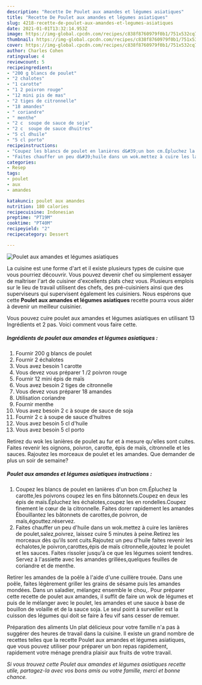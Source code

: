 ```yaml
---
description: "Recette De Poulet aux amandes et légumes asiatiques"
title: "Recette De Poulet aux amandes et légumes asiatiques"
slug: 4218-recette-de-poulet-aux-amandes-et-legumes-asiatiques
date: 2021-01-01T13:32:14.953Z
image: https://img-global.cpcdn.com/recipes/c838f8760979f0b1/751x532cq70/poulet-aux-amandes-et-legumes-asiatiques-photo-principale-de-la-recette.jpg
thumbnail: https://img-global.cpcdn.com/recipes/c838f8760979f0b1/751x532cq70/poulet-aux-amandes-et-legumes-asiatiques-photo-principale-de-la-recette.jpg
cover: https://img-global.cpcdn.com/recipes/c838f8760979f0b1/751x532cq70/poulet-aux-amandes-et-legumes-asiatiques-photo-principale-de-la-recette.jpg
author: Charles Cohen
ratingvalue: 4
reviewcount: 5
recipeingredient:
- "200 g blancs de poulet"
- "2 chalotes"
- "1 carotte"
- "1 2 poivron rouge"
- "12 mini pis de mas"
- "2 tiges de citronnelle"
- "18 amandes"
- " coriandre"
- " menthe"
- "2 c  soupe de sauce de soja"
- "2 c  soupe de sauce dhuitres"
- "5 cl dhuile"
- "5 cl porto"
recipeinstructions:
- "Coupez les blancs de poulet en lanières d&#39;un bon cm.Épluchez la carotte,les poivrons coupez les en fins bâtonnets.Coupez en deux les épis de maïs.Épluchez les échalotes,coupez les en rondelles.Coupez finement le cœur de la citronnelle. Faites dorer rapidement les amandes Ébouillantez les bâtonnets de carottes,de poivron, de maïs,égouttez.réservez."
- "Faites chauffer un peu d&#39;huile dans un wok.mettez à cuire les lanières de poulet,salez,poivrez, laissez cuire 5 minutes à peine.Retirez les morceaux dès qu&#39;ils sont cuits.Rajoutez un peu d&#39;huile faites revenir les échalotes,le poivron,carottes,épis de maïs citronnelle,ajoutez le poulet et les sauces. Faites rissoler jusqu&#39;à ce que les légumes soient tendres. Servez à l&#39;assiette avec les amandes grillées,quelques feuilles de coriandre et de menthe."
categories:
- Resep
tags:
- poulet
- aux
- amandes

katakunci: poulet aux amandes 
nutrition: 180 calories
recipecuisine: Indonesian
preptime: "PT19M"
cooktime: "PT40M"
recipeyield: "2"
recipecategory: Dessert

---
```



![Poulet aux amandes et légumes asiatiques](https://img-global.cpcdn.com/recipes/c838f8760979f0b1/751x532cq70/poulet-aux-amandes-et-legumes-asiatiques-photo-principale-de-la-recette.jpg)

La cuisine est une forme d'art et il existe plusieurs types de cuisine que vous pourriez découvrir. Vous pouvez devenir chef ou simplement essayer de maîtriser l'art de cuisiner d'excellents plats chez vous. Plusieurs emplois sur le lieu de travail utilisent des chefs, des pré-cuisiniers ainsi que des superviseurs qui supervisent également les cuisiniers. Nous espérons que cette <strong> Poulet aux amandes et légumes asiatiques </strong> recette pourra vous aider à devenir un meilleur cuisinier.

<!--inarticleads1-->

Vous pouvez cuire poulet aux amandes et légumes asiatiques en utilisant 13 Ingrédients et 2 pas. Voici comment vous faire cette.

##### Ingrédients de poulet aux amandes et légumes asiatiques :

1. Fournir 200 g blancs de poulet
1. Fournir 2 échalotes
1. Vous avez besoin 1 carotte
1. Vous devez vous préparer 1 /2 poivron rouge
1. Fournir 12 mini épis de maïs
1. Vous avez besoin 2 tiges de citronnelle
1. Vous devez vous préparer 18 amandes
1. Utilisation  coriandre
1. Fournir  menthe
1. Vous avez besoin 2 c à soupe de sauce de soja
1. Fournir 2 c à soupe de sauce d&#39;huitres
1. Vous avez besoin 5 cl d&#39;huile
1. Vous avez besoin 5 cl porto


Retirez du wok les lanières de poulet au fur et à mesure qu&#39;elles sont cuites. Faites revenir les oignons, poivron, carotte, épis de maïs, citronnelle et les sauces. Rajoutez les morceaux de poulet et les amandes. Que demander de plus un soir de semaine? 

<!--inarticleads2-->

##### Poulet aux amandes et légumes asiatiques instructions :

1. Coupez les blancs de poulet en lanières d&#39;un bon cm.Épluchez la carotte,les poivrons coupez les en fins bâtonnets.Coupez en deux les épis de maïs.Épluchez les échalotes,coupez les en rondelles.Coupez finement le cœur de la citronnelle. Faites dorer rapidement les amandes Ébouillantez les bâtonnets de carottes,de poivron, de maïs,égouttez.réservez.
1. Faites chauffer un peu d&#39;huile dans un wok.mettez à cuire les lanières de poulet,salez,poivrez, laissez cuire 5 minutes à peine.Retirez les morceaux dès qu&#39;ils sont cuits.Rajoutez un peu d&#39;huile faites revenir les échalotes,le poivron,carottes,épis de maïs citronnelle,ajoutez le poulet et les sauces. Faites rissoler jusqu&#39;à ce que les légumes soient tendres. Servez à l&#39;assiette avec les amandes grillées,quelques feuilles de coriandre et de menthe.


Retirer les amandes de la poêle à l&#39;aide d&#39;une cuillère trouée. Dans une poêle, faites légèrement griller les grains de sésame puis les amandes mondées. Dans un saladier, mélangez ensemble le chou,. Pour préparer cette recette de poulet aux amandes, il suffit de faire un wok de légumes et puis de le mélanger avec le poulet, les amandes et une sauce à base de bouillon de volaille et de la sauce soja. Le seul point à surveiller est la cuisson des légumes qui doit se faire à feu vif sans cesser de remuer. 

<!--inarticleads1-->

<p>
Préparation des aliments Un plat délicieux pour votre famille n'a pas à suggérer des heures de travail dans la cuisine. Il existe un grand nombre de recettes telles que la recette Poulet aux amandes et légumes asiatiques, que vous pouvez utiliser pour préparer un bon repas rapidement, rapidement votre ménage prendra plaisir aux fruits de votre travail.
</p>

<p>
<i>Si vous trouvez cette Poulet aux amandes et légumes asiatiques recette utile, partagez-la avec vos bons amis ou votre famille, merci et bonne chance.</i>
</p>

